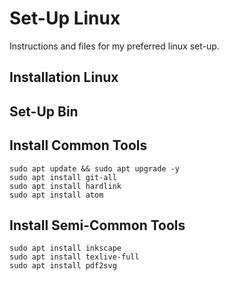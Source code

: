 # Set-Up Linux
Instructions and files for my preferred linux set-up.

## Installation Linux


## Set-Up Bin


## Install Common Tools

    sudo apt update && sudo apt upgrade -y
    sudo apt install git-all
    sudo apt install hardlink
    sudo apt install atom

## Install Semi-Common Tools

    sudo apt install inkscape
    sudo apt install texlive-full
    sudo apt install pdf2svg

